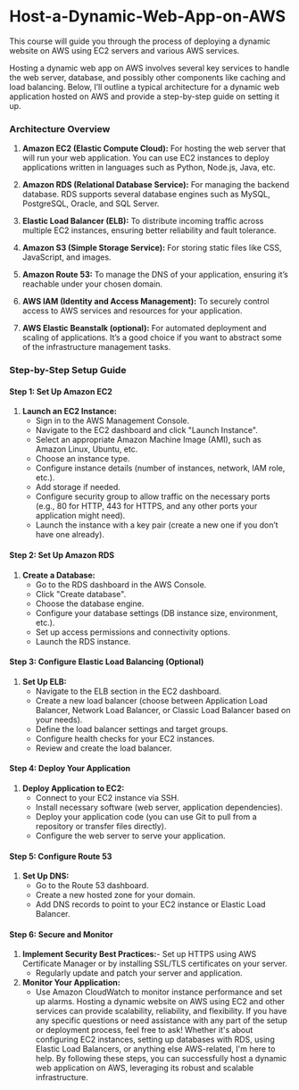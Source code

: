 # Host-a-Dynamic-Web-App-on-AWS
This course will guide you through the process of deploying a dynamic website on AWS using EC2 servers and various AWS services.


Hosting a dynamic web app on AWS involves several key services to handle the web server, database, and possibly other components like caching and load balancing. Below, I’ll outline a typical architecture for a dynamic web application hosted on AWS and provide a step-by-step guide on setting it up.

### Architecture Overview

1. **Amazon EC2 (Elastic Compute Cloud):** For hosting the web server that will run your web application. You can use EC2 instances to deploy applications written in languages such as Python, Node.js, Java, etc.

2. **Amazon RDS (Relational Database Service):** For managing the backend database. RDS supports several database engines such as MySQL, PostgreSQL, Oracle, and SQL Server.

3. **Elastic Load Balancer (ELB):** To distribute incoming traffic across multiple EC2 instances, ensuring better reliability and fault tolerance.

4. **Amazon S3 (Simple Storage Service):** For storing static files like CSS, JavaScript, and images.

5. **Amazon Route 53:** To manage the DNS of your application, ensuring it’s reachable under your chosen domain.

6. **AWS IAM (Identity and Access Management):** To securely control access to AWS services and resources for your application.

7. **AWS Elastic Beanstalk (optional):** For automated deployment and scaling of applications. It’s a good choice if you want to abstract some of the infrastructure management tasks.

### Step-by-Step Setup Guide

#### Step 1: Set Up Amazon EC2
1. **Launch an EC2 Instance:**
   - Sign in to the AWS Management Console.
   - Navigate to the EC2 dashboard and click "Launch Instance".
   - Select an appropriate Amazon Machine Image (AMI), such as Amazon Linux, Ubuntu, etc.
   - Choose an instance type.
   - Configure instance details (number of instances, network, IAM role, etc.).
   - Add storage if needed.
   - Configure security group to allow traffic on the necessary ports (e.g., 80 for HTTP, 443 for HTTPS, and any other ports your application might need).
   - Launch the instance with a key pair (create a new one if you don’t have one already).

#### Step 2: Set Up Amazon RDS
1. **Create a Database:**
   - Go to the RDS dashboard in the AWS Console.
   - Click "Create database".
   - Choose the database engine.
   - Configure your database settings (DB instance size, environment, etc.).
   - Set up access permissions and connectivity options.
   - Launch the RDS instance.

#### Step 3: Configure Elastic Load Balancing (Optional)
1. **Set Up ELB:**
   - Navigate to the ELB section in the EC2 dashboard.
   - Create a new load balancer (choose between Application Load Balancer, Network Load Balancer, or Classic Load Balancer based on your needs).
   - Define the load balancer settings and target groups.
   - Configure health checks for your EC2 instances.
   - Review and create the load balancer.

#### Step 4: Deploy Your Application
1. **Deploy Application to EC2:**
   - Connect to your EC2 instance via SSH.
   - Install necessary software (web server, application dependencies).
   - Deploy your application code (you can use Git to pull from a repository or transfer files directly).
   - Configure the web server to serve your application.

#### Step 5: Configure Route 53
1. **Set Up DNS:**
   - Go to the Route 53 dashboard.
   - Create a new hosted zone for your domain.
   - Add DNS records to point to your EC2 instance or Elastic Load Balancer.

#### Step 6: Secure and Monitor
1. **Implement Security Best Practices:**- Set up HTTPS using AWS Certificate Manager or by installing SSL/TLS certificates on your server.
   - Regularly update and patch your server and application.
2. **Monitor Your Application:**
   - Use Amazon CloudWatch to monitor instance performance and set up alarms.
Hosting a dynamic website on AWS using EC2 and other services can provide scalability, reliability, and flexibility. If you have any specific questions or need assistance with any part of the setup or deployment process, feel free to ask! Whether it's about configuring EC2 instances, setting up databases with RDS, using Elastic Load Balancers, or anything else AWS-related, I'm here to help.
By following these steps, you can successfully host a dynamic web application on AWS, leveraging its robust and scalable infrastructure.
